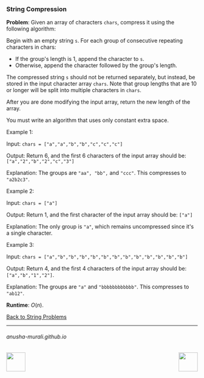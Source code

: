 ### String Compression

**Problem**: Given an array of characters `chars`, compress it using the following algorithm:

Begin with an empty string `s`. For each group of consecutive repeating characters in chars:

* If the group's length is 1, append the character to `s`.
* Otherwise, append the character followed by the group's length.
  
The compressed string `s` should not be returned separately, but instead, be stored in the input character 
array `chars`. Note that group lengths that are 10 or longer will be split into multiple characters in `chars`.

After you are done modifying the input array, return the new length of the array.

You must write an algorithm that uses only constant extra space.


Example 1:

Input: `chars = ["a","a","b","b","c","c","c"]`

Output: Return 6, and the first 6 characters of the input array should be: `["a","2","b","2","c","3"]`

Explanation: The groups are `"aa", "bb",` and `"ccc"`. This compresses to `"a2b2c3"`.

Example 2:

Input: `chars = ["a"]`

Output: Return 1, and the first character of the input array should be: `["a"]`

Explanation: The only group is `"a"`, which remains uncompressed since it's a single character.

Example 3:

Input: `chars = ["a","b","b","b","b","b","b","b","b","b","b","b","b"]`

Output: Return 4, and the first 4 characters of the input array should be: `["a","b","1","2"]`.

Explanation: The groups are `"a"` and `"bbbbbbbbbbbb"`. This compresses to `"ab12"`.


**Runtime**:  $O(n)$.

[Back to String Problems](./problems.md)

* * *
###### anusha-murali.github.io

<img src="https://github.com/anusha-murali/anusha-murali.github.io/assets/111596338/639243aa-2857-4595-a65a-7852762bb002" width="50" height="50" align="left">

[<img src="https://github.com/user-attachments/assets/989cfb30-4fb8-40f8-a812-8a054869aa32" width="50" height="50" align="right">](../index.md)
